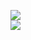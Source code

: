 [![](https://img.shields.io/badge/Made%20With-Github%20Spray-lightgrey.svg?style=for-the-badge&logo=github)](https://github.com/Annihil/github-spray#4679)  
[![](https://i.imgur.com/2DrTn0Z.gif)](https://github.com/Annihil/github-spray)